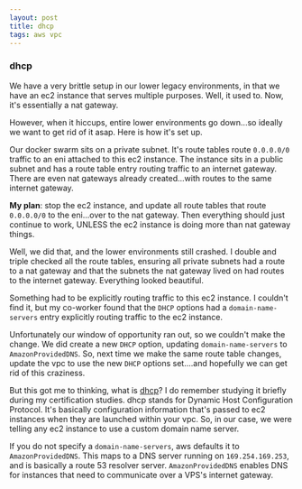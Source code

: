```yaml
---
layout: post
title: dhcp 
tags: aws vpc 
---
```

### dhcp 
We have a very brittle setup in our lower legacy environments, in that we have an ec2 instance that serves multiple purposes. Well, it used to. Now, it's essentially a nat gateway.

However, when it hiccups, entire lower environments go down...so ideally we want to get rid of it asap. Here is how it's set up.

Our docker swarm sits on a private subnet. It's route tables route `0.0.0.0/0` traffic to an eni attached to this ec2 instance. The instance sits in a public subnet and has a route table entry routing traffic to an internet gateway. There are even nat gateways already created...with routes to the same internet gateway.

**My plan**: stop the ec2 instance, and update all route tables that route `0.0.0.0/0` to the eni...over to the nat gateway. Then everything should just continue to work, UNLESS the ec2 instance is doing more than nat gateway things.

Well, we did that, and the lower environments still crashed. I double and triple checked all the route tables, ensuring all private subnets had a route to a nat gateway and that the subnets the nat gateway lived on had routes to the internet gateway. Everything looked beautiful.

Something had to be explicitly routing traffic to this ec2 instance. I couldn't find it, but my co-worker found that the `DHCP` options had a `domain-name-servers` entry explicitly routing traffic to the ec2 instance.

Unfortunately our window of opportunity ran out, so we couldn't make the change. We did create a new `DHCP` option, updating `domain-name-servers` to `AmazonProvidedDNS`. So, next time we make the same route table changes, update the vpc to use the new `DHCP` options set....and hopefully we can get rid of this craziness.

But this got me to thinking, what is [dhcp](https://docs.aws.amazon.com/vpc/latest/userguide/VPC_DHCP_Options.html#AmazonDNS)? I do remember studying it briefly during my certification studies. dhcp stands for Dynamic Host Configuration Protocol. It's basically configuration information that's passed to ec2 instances when they are launched within your vpc. So, in our case, we were telling any ec2 instance to use a custom domain name server.

If you do not specify a `domain-name-servers`, aws defaults it to `AmazonProvidedDNS`. This maps to a DNS server running on `169.254.169.253`, and is basically a route 53 resolver server. `AmazonProvidedDNS` enables DNS for instances that need to communicate over a VPS's internet gateway.
